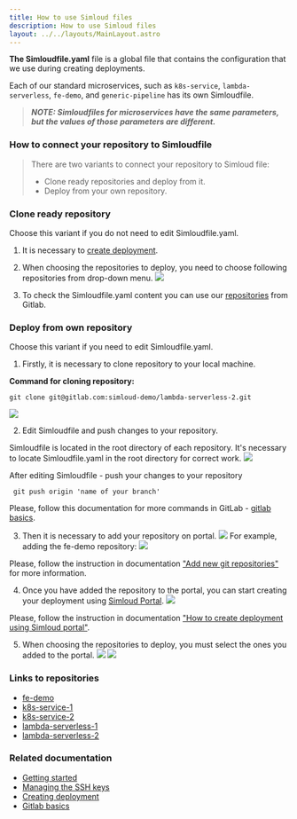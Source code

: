 ```yaml
---
title: How to use Simloud files
description: How to use Simloud files
layout: ../../layouts/MainLayout.astro
---
```



  **The Simloudfile.yaml** file is a global file that contains the configuration that we use during creating deployments.
   
Each of our standard microservices, such as `k8s-service`, `lambda-serverless`, `fe-demo`, and `generic-pipeline` has its own Simloudfile.
>**_NOTE: Simloudfiles for microservices have the same parameters, but the values of those parameters are different._**



 ### How to connect your repository to Simloudfile

> There are two variants to connect your repository to Simloud file:
> -  Clone ready repositories and deploy from it.
> -  Deploy from your own repository.


### Clone ready repository
Choose this variant if you do not need to edit Simloudfile.yaml. 

1. It is necessary to [create deployment](/en/create-deployment). 

2. When choosing the repositories to deploy, you need to choose following repositories from drop-down menu.
  ![](/img/onboarding/simloudfiles-usage/6.png)

3. To check the Simloudfile.yaml content you can use our [repositories](/en/how-to-use-simloud-files#links-to-repositories) from Gitlab.


### Deploy from own repository
Choose this variant if you need to edit Simloudfile.yaml.

1. Firstly, it is necessary to clone repository to your local machine. 

**Command for cloning repository:**
``` shell script
git clone git@gitlab.com:simloud-demo/lambda-serverless-2.git
```
   ![](/img/onboarding/simloudfiles-usage/7.png)

2. Edit Simloudfile and push changes to your repository. 
  
  Simloudfile is located in the root directory of each repository. 
    It's necessary to locate Simloudfile.yaml in the root directory for correct work.
   ![](/img/onboarding/simloudfiles-usage/8.png)
   
   After editing Simloudfile - push your changes to your repository
   ```shell script
    git push origin 'name of your branch'
   ```
Please, follow this documentation for more commands in GitLab - <a href="https://docs.gitlab.com/ee/gitlab-basics/start-using-git.html" target="_blank">gitlab basics</a>.

3.  Then it is necessary to add your repository on portal.
    ![](/img/onboarding/simloudfiles-usage/1.png)
    For example, adding the fe-demo repository:
    ![](/img/onboarding/simloudfiles-usage/2.png)
 
 Please, follow the instruction in documentation ["Add new git repositories"](/en/getting-started#add-new-git-repositories-services) for more information.

4. Once you have added the repository to the portal, you can start creating your deployment
 using  <a href="https://portal.simloud.com:" target="_blank">Simloud Portal</a>. 
    ![](/img/onboarding/simloudfiles-usage/3.png)
 
 Please, follow the instruction in documentation ["How to create deployment using Simloud portal"](/en/create-deployment).
 
5. When choosing the repositories to deploy, you must select the ones you added to the portal. 
    ![](/img/onboarding/simloudfiles-usage/4.png)
    ![](/img/onboarding/simloudfiles-usage/5.png) 
 
 
 ### Links to repositories
 -  <a href="https://gitlab.com/simloud-demo/fe-demo" target="_blank">fe-demo</a>
 -  <a href="https://gitlab.com/simloud-demo/k8s-service-1" target="_blank">k8s-service-1</a>
 -  <a href="https://gitlab.com/simloud-demo/k8s-service-2" target="_blank">k8s-service-2</a>
 -  <a href="https://gitlab.com/simloud-demo/lambda-serverless-1" target="_blank">lambda-serverless-1</a>
 -  <a href="https://gitlab.com/simloud-demo/lambda-serverless-2" target="_blank">lambda-serverless-2</a>
 
 
 ### Related documentation
 -  [Getting started](/en/getting-started)
 -  [Managing the SSH keys](/en/getting-started/#managing-the-ssh-keys)
 -  [Creating deployment](/en/create-deployment)
 - <a href="https://docs.gitlab.com/ee/gitlab-basics/start-using-git.html" target="_blank">Gitlab basics</a>
 
 
 